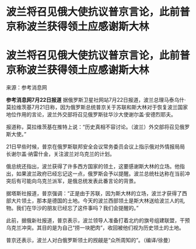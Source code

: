 # 波兰将召见俄大使抗议普京言论，此前普京称波兰获得领土应感谢斯大林

# 波兰将召见俄大使抗议普京言论，此前普京称波兰获得领土应感谢斯大林

来源：参考消息网

**参考消息网7月22日报道**
据俄罗斯卫星社网站7月22日报道，波兰总理马泰乌什·莫拉维茨基7月21日称，因为俄罗斯总统普京关于苏联和斯大林对于恢复波兰国家地位作用的言论，波兰外交部将召见俄罗斯驻华沙大使谢尔盖·安德烈耶夫。

报道称，莫拉维茨基在推特上说：“历史真相不容讨论。（波兰）外交部将召见俄罗斯大使。”

21日早些时候，普京在俄罗斯联邦安全会议常务委员会议上指示俄对外情报局局长谢尔盖·纳雷什金，关注波兰对乌克兰的计划。

俄总统还指出，波兰获得了许多西方国家的领土，这要感谢斯大林的立场。他指出，如果波兰政府已经忘记这一点，俄罗斯会予以提醒。波兰总统杜达称在当前冲突后有可能向乌克兰派军，是俄总统发表此番言论的背景。

据塔斯社报道，普京强调：“正是由于苏联，因为斯大林的立场，波兰才获得了西部大片领土，那本是德国的土地。今天的波兰西部领土是斯大林送给波兰人的礼物。我们在华沙的朋友已经忘了这件事吗？我们会提醒的。”

此前，据俄新社报道，普京表示，波兰领导人准备打着北约的旗号组建联盟，干预乌克兰冲突。其目的是为自己“捞一块肥肉”，收回被他们视为历史领土的土地。

普京还表示，波兰人对白俄罗斯领土的觊觎是“众所周知的”。（编译/徐曼）

